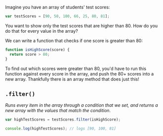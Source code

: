 Imagine you have an array of students' test scores:

```js
var testScores = [90, 50, 100, 66, 25, 80, 81];
```

You want to show only the test scores that are higher than 80. How do you do that for every value in the array?

We can write a function that checks if one score is greater than 80:

```js
function isHighScore(score) {
  return score > 80;
}
```

To find out which scores were greater than 80, you'd have to run this function against every score in the array, and push the 80+ scores into a new array. Thankfully there is an array method that does just this!

## `.filter()`

_Runs every item in the array through a condition that we set, and returns a new array with the values that match the condition_.

```js
var highTestScores = testScores.filter(isHighScore);

console.log(highTestScores); // logs [90, 100, 81]
```
